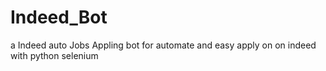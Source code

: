 # Indeed_Bot
a Indeed auto Jobs Appling bot for automate and easy apply on on indeed with python selenium
